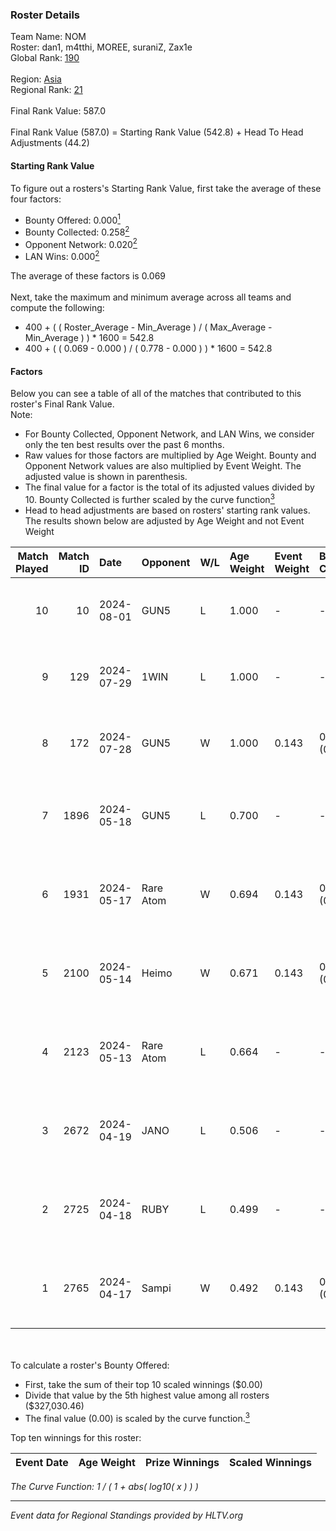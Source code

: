 ### Roster Details<br />
Team Name: NOM<br />
Roster: dan1, m4tthi, MOREE, suraniZ, Zax1e<br />
Global Rank: [190](../standings_global.md)<br />
<br />
Region: [Asia]( ../standings_asia.md)<br />
Regional Rank: [21]( ../standings_asia.md)<br />
<br />
Final Rank Value:  587.0<br />
<br />
Final Rank Value (587.0) = Starting Rank Value (542.8) + Head To Head Adjustments (44.2)<br />

#### Starting Rank Value<br />
To figure out a rosters's Starting Rank Value, first take the average of these four factors:<br />
- Bounty Offered: 0.000[<sup>1</sup>](#table2)
- Bounty Collected: 0.258[<sup>2</sup>](#table1)
- Opponent Network: 0.020[<sup>2</sup>](#table1)
- LAN Wins: 0.000[<sup>2</sup>](#table1)

The average of these factors is 0.069<br />
<br />
Next, take the maximum and minimum average across all teams and compute the following:<br />
- 400 + ( ( Roster_Average - Min_Average ) / ( Max_Average - Min_Average ) ) * 1600 = 542.8
- 400 + ( ( 0.069 - 0.000 ) / ( 0.778 - 0.000 ) ) * 1600 = 542.8


#### Factors<br />
Below you can see a table of all of the matches that contributed to this roster's Final Rank Value.<br />
Note:<br />

- For Bounty Collected, Opponent Network, and LAN Wins, we consider only the ten best results over the past 6 months.
- Raw values for those factors are multiplied by Age Weight. Bounty and Opponent Network values are also multiplied by Event Weight. The adjusted value is shown in parenthesis.
- The final value for a factor is the total of its adjusted values divided by 10. Bounty Collected is further scaled by the curve function[<sup>3</sup>](#curveFunction)
- Head to head adjustments are based on rosters' starting rank values. The results shown below are adjusted by Age Weight and not Event Weight
<span id="table1"></span><br />


| Match Played | Match ID | Date       | Opponent  | W/L | Age Weight | Event Weight | Bounty Collected | Opponent Network | LAN Wins  | H2H Adj. | Roster                               |
| -: | -: | :- | :- | :- | :- | :- | :- | :- | :- | -: | :- |
|           10 |       10 | 2024-08-01 | GUN5      | L   | 1.000      | -            | -                | -                | -         |    -5.59 | dan1, m4tthi, MOREE, suraniZ, Zax1e  |
|            9 |      129 | 2024-07-29 | 1WIN      | L   | 1.000      | -            | -                | -                | -         |    -3.10 | dan1, m4tthi, MOREE, suraniZ, Zax1e  |
|            8 |      172 | 2024-07-28 | GUN5      | W   | 1.000      | 0.143        | 0.074 (0.011)    | 0.555 (0.079)    | 0 (0.000) |    26.29 | dan1, m4tthi, MOREE, suraniZ, Zax1e  |
|            7 |     1896 | 2024-05-18 | GUN5      | L   | 0.700      | -            | -                | -                | -         |    -2.25 | dan1, hotd0g , m4tthi, meztal, MOREE |
|            6 |     1931 | 2024-05-17 | Rare Atom | W   | 0.694      | 0.143        | 0.000 (0.000)    | 0.437 (0.043)    | 0 (0.000) |    13.80 | dan1, hotd0g , m4tthi, meztal, MOREE |
|            5 |     2100 | 2024-05-14 | Heimo     | W   | 0.671      | 0.143        | 0.006 (0.001)    | 0.086 (0.008)    | 0 (0.000) |    14.76 | dan1, hotd0g , m4tthi, meztal, MOREE |
|            4 |     2123 | 2024-05-13 | Rare Atom | L   | 0.664      | -            | -                | -                | -         |    -7.12 | dan1, hotd0g , m4tthi, meztal, MOREE |
|            3 |     2672 | 2024-04-19 | JANO      | L   | 0.506      | -            | -                | -                | -         |    -4.87 | dan1, hotd0g , m4tthi, meztal, MOREE |
|            2 |     2725 | 2024-04-18 | RUBY      | L   | 0.499      | -            | -                | -                | -         |    -1.59 | dan1, hotd0g , m4tthi, meztal, MOREE |
|            1 |     2765 | 2024-04-17 | Sampi     | W   | 0.492      | 0.143        | 0.028 (0.002)    | 1.000 (0.070)    | 0 (0.000) |    13.85 | dan1, hotd0g , m4tthi, meztal, MOREE |

<br />
<span id="table2"></span><br />
To calculate a roster's Bounty Offered:<br />

- First, take the sum of their top 10 scaled winnings ($0.00)
- Divide that value by the 5th highest value among all rosters ($327,030.46)
- The final value (0.00) is scaled by the curve function.[<sup>3</sup>](#curveFunction)

Top ten winnings for this roster:<br />

| Event Date | Age Weight | Prize Winnings | Scaled Winnings |
| :- | -: | :- | :- |


<span id="curveFunction"></span>_The Curve Function: 1 / ( 1 + abs( log10( x ) ) )_<br />

---
_Event data for Regional Standings provided by HLTV.org_<br />
